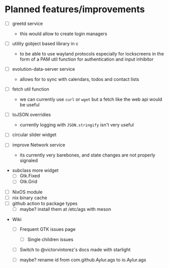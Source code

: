 # Planned features/improvements

- [ ] greetd service
  - this would allow to create login managers

- [ ] utility gobject based library in c
  - to be able to use wayland protocols especially for lockscreens in the form of a PAM util function for authentication and input inhibitor

- [ ] evolution-data-server service
  - allows for to sync with calendars, todos and contact lists

- [ ] fetch util function
  - we can currently use `curl` or `wget` but a fetch like the web api would be useful

- [ ] toJSON overridies
  - currently logging with `JSON.stringify` isn't very useful

- [ ] circular slider widget

- [ ] improve Network service
  - its currently very barebones, and state changes are not properly signaled

- subclass more widget
  - [ ] Gtk.Fixed
  - [ ] Gtk.Grid

- [ ] NixOS module
- [ ] nix binary cache
- [ ] github action to package types 
    - [ ] maybe? install them at /etc/ags with meson

- Wiki
    - [ ] Frequent GTK issues page
        - [ ] Single children issues
         
    - [ ] Switch to @victorvintorez's docs made with starlight

    - [ ] maybe? rename id from com.github.Aylur.ags to io.Aylur.ags

